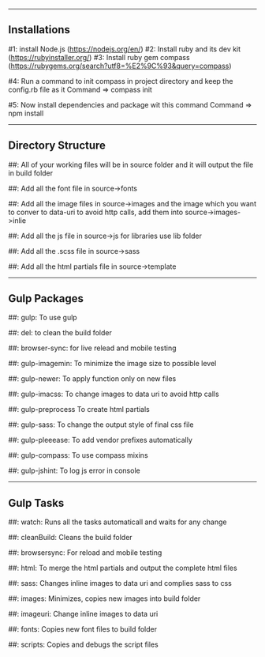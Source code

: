 ----------------------
Installations
----------------------

#1: install Node.js (https://nodejs.org/en/)
#2: Install ruby and its dev kit (https://rubyinstaller.org/)
#3: Install ruby gem compass (https://rubygems.org/search?utf8=%E2%9C%93&query=compass)

#4: Run a command to init compass in project directory and keep the config.rb file as it
Command => compass init

#5: Now install dependencies and package wit this command
Command => npm install



----------------------
Directory Structure
----------------------

##: All of your working files will be in source folder and it will output the file in build folder

##: Add all the font file in source->fonts

##: Add all the image files in source->images and the image which you want to conver to data-uri to avoid http calls, add them into source->images->inlie

##: Add all the js file in source->js for libraries use lib folder

##: Add all the .scss file in source->sass

##: Add all the html partials file in source->template




----------------------
Gulp Packages
----------------------

##: gulp: 			To use gulp

##: del: 			to clean the build folder

##: browser-sync: 	for live relead and mobile testing

##: gulp-imagemin:	To minimize the image size to possible level

##: gulp-newer:		To apply function only on new files

##: gulp-imacss:	To change images to data uri to avoid http calls

##: gulp-preprocess	To create html partials

##: gulp-sass: 		To change the output style of final css file

##: gulp-pleeease: 	To add vendor prefixes automatically

##: gulp-compass:	To use compass mixins

##: gulp-jshint:	To log js error in console




----------------------
Gulp Tasks
----------------------

##: watch: 			Runs all the tasks automaticall and waits for any change

##: cleanBuild:	 	Cleans the build folder

##: browsersync: 	For reload and mobile testing

##: html:			To merge the html partials and output the complete html files 

##: sass:			Changes inline images to data uri and complies sass to css

##: images:			Minimizes, copies new images into build folder

##: imageuri:		Change inline images to data uri

##: fonts:			Copies new font files to build folder

##: scripts:		Copies and debugs the script files